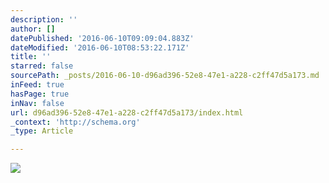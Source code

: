 ```yaml
---
description: ''
author: []
datePublished: '2016-06-10T09:09:04.883Z'
dateModified: '2016-06-10T08:53:22.171Z'
title: ''
starred: false
sourcePath: _posts/2016-06-10-d96ad396-52e8-47e1-a228-c2ff47d5a173.md
inFeed: true
hasPage: true
inNav: false
url: d96ad396-52e8-47e1-a228-c2ff47d5a173/index.html
_context: 'http://schema.org'
_type: Article

---
```

![](https://the-grid-user-content.s3-us-west-2.amazonaws.com/161cef76-2b35-4738-b184-87777e0201e2.jpg)
